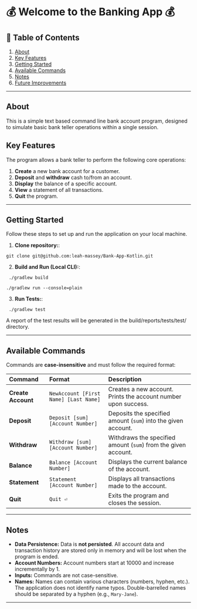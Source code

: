 # 💰 Welcome to the Banking App 💰



## 📝 Table of Contents

1.  [About](#about)
2.  [Key Features](#key-features)
3.  [Getting Started](#getting-started)
4.  [Available Commands](#available-commands)
5.  [Notes](#notes)
6.  [Future Improvements](#future-improvements)

-----

## About

This is a simple text based command line bank account program, designed to simulate basic bank teller operations within a single session.

## Key Features

The program allows a bank teller to perform the following core operations:

1.  **Create** a new bank account for a customer.
2.  **Deposit** and **withdraw** cash to/from an account.
3.  **Display** the balance of a specific account.
4.  **View** a statement of all transactions.
5.  **Quit** the program.

-----

## Getting Started

Follow these steps to set up and run the application on your local machine.

1.  **Clone repository:**:

`` git clone git@github.com:leah-massey/Bank-App-Kotlin.git ``

2.  **Build and Run (Local CLI):**:

`` ./gradlew build``

`` ./gradlew run --console=plain ``


3. **Run Tests:**:

 `` ./gradlew test``

 A report of the test results will be generated in the build/reports/tests/test/ directory.

-----

## Available Commands

Commands are **case-insensitive** and must follow the required format:

| Command            | Format                                | Description                                                    |
|:-------------------|:--------------------------------------|:---------------------------------------------------------------|
| **Create Account** | `NewAccount [First Name] [Last Name]` | Creates a new account. Prints the account number upon success. |
| **Deposit**        | `Deposit [sum] [Account Number]`      | Deposits the specified amount (`sum`) into the given account.  |
| **Withdraw**       | `Withdraw [sum] [Account Number]`     | Withdraws the specified amount (`sum`) from the given account. |
| **Balance**        | `Balance [Account Number]`            | Displays the current balance of the account.                   |
| **Statement**      | `Statement [Account Number]`          | Displays all transactions made to the account.                 |
| **Quit**           | `Quit ⏎`                              | Exits the program and closes the session.                      |

-----

## Notes

* **Data Persistence:** Data is **not persisted**. All account data and transaction history are stored only in memory and will be lost when the program is ended.
* **Account Numbers:** Account numbers start at 10000 and increase incrementally by 1.
* **Inputs:** Commands are not case-sensitive.
* **Names:** Names can contain various characters (numbers, hyphen, etc.). The application does not identify name typos. Double-barrelled names should be separated by a hyphen (e.g., `Mary-Jane`).

-----

